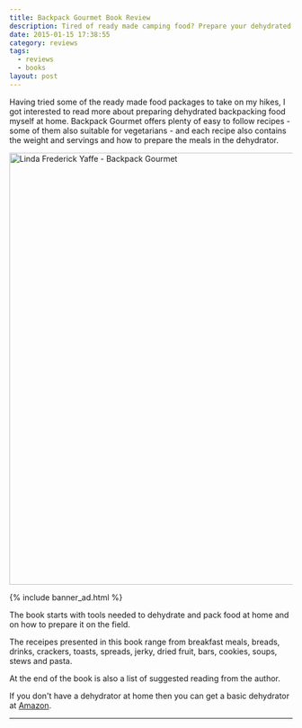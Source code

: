 ```yaml
---
title: Backpack Gourmet Book Review
description: Tired of ready made camping food? Prepare your dehydrated food at home
date: 2015-01-15 17:38:55
category: reviews
tags:
  - reviews
  - books
layout: post
---
```


Having tried some of the ready made food packages to take on my hikes, I got interested to read more about preparing dehydrated backpacking food myself at home. Backpack Gourmet offers plenty of easy to follow recipes - some of them also suitable for vegetarians - and each recipe also contains the weight and servings and how to prepare the meals in the dehydrator.

<a data-flickr-embed="true"  href="https://www.flickr.com/photos/90204224@N07/16099407770" title="Backpack Gourmet"><img src="https://farm8.staticflickr.com/7580/16099407770_b3a5627190_b.jpg" width="1024" height="768" alt="Linda Frederick Yaffe - Backpack Gourmet"></a><script async src="//embedr.flickr.com/assets/client-code.js" charset="utf-8"></script>

<!--more-->

{% include banner_ad.html %}

The book starts with tools needed to dehydrate and pack food at home and on how to prepare it on the field.

The receipes presented in this book range from breakfast meals, breads, drinks, crackers, toasts, spreads, jerky, dried fruit, bars, cookies, soups, stews and pasta.

At the end of the book is also a list of suggested reading from the author.

If you don't have a dehydrator at home then you can get a basic dehydrator at <a href="http://amzn.to/14ZAS3q" rel="nofollow">Amazon</a>.

---

<script type="text/javascript">
amzn_assoc_placement = "adunit0";
amzn_assoc_search_bar = "false";
amzn_assoc_tracking_id = "hikeve-20";
amzn_assoc_search_bar_position = "top";
amzn_assoc_ad_mode = "search";
amzn_assoc_ad_type = "smart";
amzn_assoc_marketplace = "amazon";
amzn_assoc_region = "US";
amzn_assoc_title = "Backpacking Food Suggestions";
amzn_assoc_default_search_phrase = "backpack gourmet";
amzn_assoc_default_category = "All";
amzn_assoc_linkid = "9a725873569a009ac5497b65cc30560e";
</script>
<script src="//z-na.amazon-adsystem.com/widgets/onejs?MarketPlace=US"></script>
